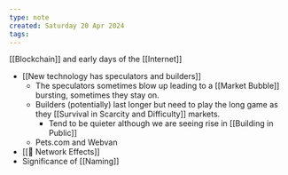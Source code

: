 ```yaml
---
type: note
created: Saturday 20 Apr 2024
tags: 
---
```

[[Blockchain]] and early days of the [[Internet]]

- [[New technology has speculators and builders]]
	- The speculators sometimes blow up leading to a [[Market Bubble]] bursting, sometimes they stay on.
	- Builders (potentially) last longer but need to play the long game as they [[Survival in Scarcity and Difficulty]] markets.
		- Tend to be quieter although we are seeing rise in [[Building in Public]]
	- Pets.com and Webvan
- [[🌸 Network Effects]]
- Significance of [[Naming]]